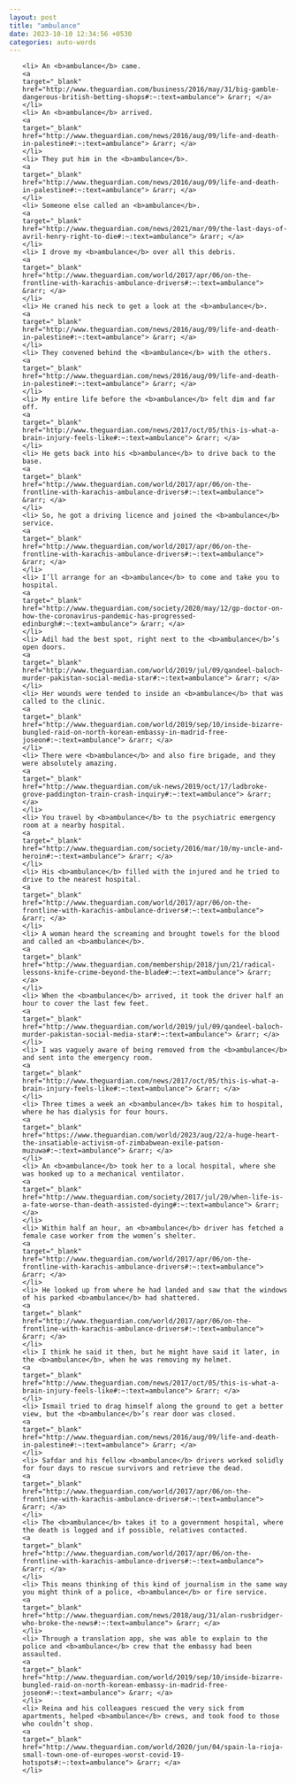 ```yaml
---
layout: post
title: "ambulance"
date: 2023-10-10 12:34:56 +0530
categories: auto-words
---
```

<ol>

    <li> An <b>ambulance</b> came.
    <a 
    target="_blank" 
    href="http://www.theguardian.com/business/2016/may/31/big-gamble-dangerous-british-betting-shops#:~:text=ambulance"> &rarr; </a>
    </li>
    <li> An <b>ambulance</b> arrived.
    <a 
    target="_blank" 
    href="http://www.theguardian.com/news/2016/aug/09/life-and-death-in-palestine#:~:text=ambulance"> &rarr; </a>
    </li>
    <li> They put him in the <b>ambulance</b>.
    <a 
    target="_blank" 
    href="http://www.theguardian.com/news/2016/aug/09/life-and-death-in-palestine#:~:text=ambulance"> &rarr; </a>
    </li>
    <li> Someone else called an <b>ambulance</b>.
    <a 
    target="_blank" 
    href="http://www.theguardian.com/news/2021/mar/09/the-last-days-of-avril-henry-right-to-die#:~:text=ambulance"> &rarr; </a>
    </li>
    <li> I drove my <b>ambulance</b> over all this debris.
    <a 
    target="_blank" 
    href="http://www.theguardian.com/world/2017/apr/06/on-the-frontline-with-karachis-ambulance-drivers#:~:text=ambulance"> &rarr; </a>
    </li>
    <li> He craned his neck to get a look at the <b>ambulance</b>.
    <a 
    target="_blank" 
    href="http://www.theguardian.com/news/2016/aug/09/life-and-death-in-palestine#:~:text=ambulance"> &rarr; </a>
    </li>
    <li> They convened behind the <b>ambulance</b> with the others.
    <a 
    target="_blank" 
    href="http://www.theguardian.com/news/2016/aug/09/life-and-death-in-palestine#:~:text=ambulance"> &rarr; </a>
    </li>
    <li> My entire life before the <b>ambulance</b> felt dim and far off.
    <a 
    target="_blank" 
    href="http://www.theguardian.com/news/2017/oct/05/this-is-what-a-brain-injury-feels-like#:~:text=ambulance"> &rarr; </a>
    </li>
    <li> He gets back into his <b>ambulance</b> to drive back to the base.
    <a 
    target="_blank" 
    href="http://www.theguardian.com/world/2017/apr/06/on-the-frontline-with-karachis-ambulance-drivers#:~:text=ambulance"> &rarr; </a>
    </li>
    <li> So, he got a driving licence and joined the <b>ambulance</b> service.
    <a 
    target="_blank" 
    href="http://www.theguardian.com/world/2017/apr/06/on-the-frontline-with-karachis-ambulance-drivers#:~:text=ambulance"> &rarr; </a>
    </li>
    <li> I’ll arrange for an <b>ambulance</b> to come and take you to hospital.
    <a 
    target="_blank" 
    href="http://www.theguardian.com/society/2020/may/12/gp-doctor-on-how-the-coronavirus-pandemic-has-progressed-edinburgh#:~:text=ambulance"> &rarr; </a>
    </li>
    <li> Adil had the best spot, right next to the <b>ambulance</b>’s open doors.
    <a 
    target="_blank" 
    href="http://www.theguardian.com/world/2019/jul/09/qandeel-baloch-murder-pakistan-social-media-star#:~:text=ambulance"> &rarr; </a>
    </li>
    <li> Her wounds were tended to inside an <b>ambulance</b> that was called to the clinic.
    <a 
    target="_blank" 
    href="http://www.theguardian.com/world/2019/sep/10/inside-bizarre-bungled-raid-on-north-korean-embassy-in-madrid-free-joseon#:~:text=ambulance"> &rarr; </a>
    </li>
    <li> There were <b>ambulance</b> and also fire brigade, and they were absolutely amazing.
    <a 
    target="_blank" 
    href="http://www.theguardian.com/uk-news/2019/oct/17/ladbroke-grove-paddington-train-crash-inquiry#:~:text=ambulance"> &rarr; </a>
    </li>
    <li> You travel by <b>ambulance</b> to the psychiatric emergency room at a nearby hospital.
    <a 
    target="_blank" 
    href="http://www.theguardian.com/society/2016/mar/10/my-uncle-and-heroin#:~:text=ambulance"> &rarr; </a>
    </li>
    <li> His <b>ambulance</b> filled with the injured and he tried to drive to the nearest hospital.
    <a 
    target="_blank" 
    href="http://www.theguardian.com/world/2017/apr/06/on-the-frontline-with-karachis-ambulance-drivers#:~:text=ambulance"> &rarr; </a>
    </li>
    <li> A woman heard the screaming and brought towels for the blood and called an <b>ambulance</b>.
    <a 
    target="_blank" 
    href="http://www.theguardian.com/membership/2018/jun/21/radical-lessons-knife-crime-beyond-the-blade#:~:text=ambulance"> &rarr; </a>
    </li>
    <li> When the <b>ambulance</b> arrived, it took the driver half an hour to cover the last few feet.
    <a 
    target="_blank" 
    href="http://www.theguardian.com/world/2019/jul/09/qandeel-baloch-murder-pakistan-social-media-star#:~:text=ambulance"> &rarr; </a>
    </li>
    <li> I was vaguely aware of being removed from the <b>ambulance</b> and sent into the emergency room.
    <a 
    target="_blank" 
    href="http://www.theguardian.com/news/2017/oct/05/this-is-what-a-brain-injury-feels-like#:~:text=ambulance"> &rarr; </a>
    </li>
    <li> Three times a week an <b>ambulance</b> takes him to hospital, where he has dialysis for four hours.
    <a 
    target="_blank" 
    href="https://www.theguardian.com/world/2023/aug/22/a-huge-heart-the-insatiable-activism-of-zimbabwean-exile-patson-muzuwa#:~:text=ambulance"> &rarr; </a>
    </li>
    <li> An <b>ambulance</b> took her to a local hospital, where she was hooked up to a mechanical ventilator.
    <a 
    target="_blank" 
    href="http://www.theguardian.com/society/2017/jul/20/when-life-is-a-fate-worse-than-death-assisted-dying#:~:text=ambulance"> &rarr; </a>
    </li>
    <li> Within half an hour, an <b>ambulance</b> driver has fetched a female case worker from the women’s shelter.
    <a 
    target="_blank" 
    href="http://www.theguardian.com/world/2017/apr/06/on-the-frontline-with-karachis-ambulance-drivers#:~:text=ambulance"> &rarr; </a>
    </li>
    <li> He looked up from where he had landed and saw that the windows of his parked <b>ambulance</b> had shattered.
    <a 
    target="_blank" 
    href="http://www.theguardian.com/world/2017/apr/06/on-the-frontline-with-karachis-ambulance-drivers#:~:text=ambulance"> &rarr; </a>
    </li>
    <li> I think he said it then, but he might have said it later, in the <b>ambulance</b>, when he was removing my helmet.
    <a 
    target="_blank" 
    href="http://www.theguardian.com/news/2017/oct/05/this-is-what-a-brain-injury-feels-like#:~:text=ambulance"> &rarr; </a>
    </li>
    <li> Ismail tried to drag himself along the ground to get a better view, but the <b>ambulance</b>’s rear door was closed.
    <a 
    target="_blank" 
    href="http://www.theguardian.com/news/2016/aug/09/life-and-death-in-palestine#:~:text=ambulance"> &rarr; </a>
    </li>
    <li> Safdar and his fellow <b>ambulance</b> drivers worked solidly for four days to rescue survivors and retrieve the dead.
    <a 
    target="_blank" 
    href="http://www.theguardian.com/world/2017/apr/06/on-the-frontline-with-karachis-ambulance-drivers#:~:text=ambulance"> &rarr; </a>
    </li>
    <li> The <b>ambulance</b> takes it to a government hospital, where the death is logged and if possible, relatives contacted.
    <a 
    target="_blank" 
    href="http://www.theguardian.com/world/2017/apr/06/on-the-frontline-with-karachis-ambulance-drivers#:~:text=ambulance"> &rarr; </a>
    </li>
    <li> This means thinking of this kind of journalism in the same way you might think of a police, <b>ambulance</b> or fire service.
    <a 
    target="_blank" 
    href="http://www.theguardian.com/news/2018/aug/31/alan-rusbridger-who-broke-the-news#:~:text=ambulance"> &rarr; </a>
    </li>
    <li> Through a translation app, she was able to explain to the police and <b>ambulance</b> crew that the embassy had been assaulted.
    <a 
    target="_blank" 
    href="http://www.theguardian.com/world/2019/sep/10/inside-bizarre-bungled-raid-on-north-korean-embassy-in-madrid-free-joseon#:~:text=ambulance"> &rarr; </a>
    </li>
    <li> Reina and his colleagues rescued the very sick from apartments, helped <b>ambulance</b> crews, and took food to those who couldn’t shop.
    <a 
    target="_blank" 
    href="http://www.theguardian.com/world/2020/jun/04/spain-la-rioja-small-town-one-of-europes-worst-covid-19-hotspots#:~:text=ambulance"> &rarr; </a>
    </li>